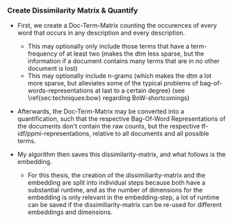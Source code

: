 
### Create Dissimilarity Matrix & Quantify


* First, we create a Doc-Term-Matrix counting the occurences of every word that occurs in any description and every description.  
    * This may optionally only include those terms that have a term-frequency of at least two (makes the dtm less sparse, but the information if a document contains many terms that are in no other document is lost)
    * This may optionally include n-grams (which makes the dtm a lot more sparse, but alleviates some of the typical problems of bag-of-words-representations at last to a certain degree) (see \ref{sec:techniques:bow} regarding BoW-shortcomings)
* Afterwards, the Doc-Term-Matrix may be converted into a quantification, such that the respective Bag-Of-Word Representations of the documents don't contain the raw counts, but the respective tf-idf/ppmi-representations, relative to all documents and all possible terms.


* My algorithm then saves this dissimilarity-matrix, and what follows is the embedding.
    * For this thesis, the creation of the dissimiliarity-matrix and the embedding are split into individual steps because both have a substantial runtime, and as the number of dimensions for the embedding is only relevant in the embedding-step, a lot of runtime can be saved if the dissimiliarity-matrix can be re-used for different embeddings and dimensions.


